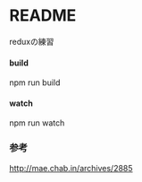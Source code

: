 # README
reduxの練習

#### build
npm run build

#### watch
npm run watch


### 参考
http://mae.chab.in/archives/2885
